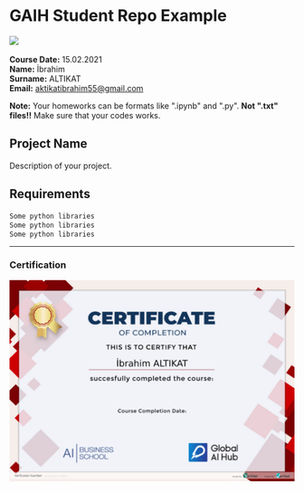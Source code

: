 # GAIH Student Repo Example
![](img/logo.png)

**Course Date:** 15.02.2021  
**Name:** İbrahim  
**Surname:** ALTIKAT  
**Email:** aktikatibrahim55@gmail.com  

**Note:** Your homeworks can be formats like ".ipynb" and ".py". **Not ".txt" files!!** Make sure that your codes works.  

## Project Name
Description of your project.

## Requirements
```
Some python libraries
Some python libraries
Some python libraries
```
---

### Certification
![](img/certificate.png)

